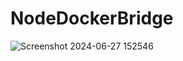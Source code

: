 ﻿# NodeDockerBridge
![Screenshot 2024-06-27 152546](https://github.com/user-attachments/assets/b9adbffb-ffed-4354-bd35-61c4c45c6d7c)
